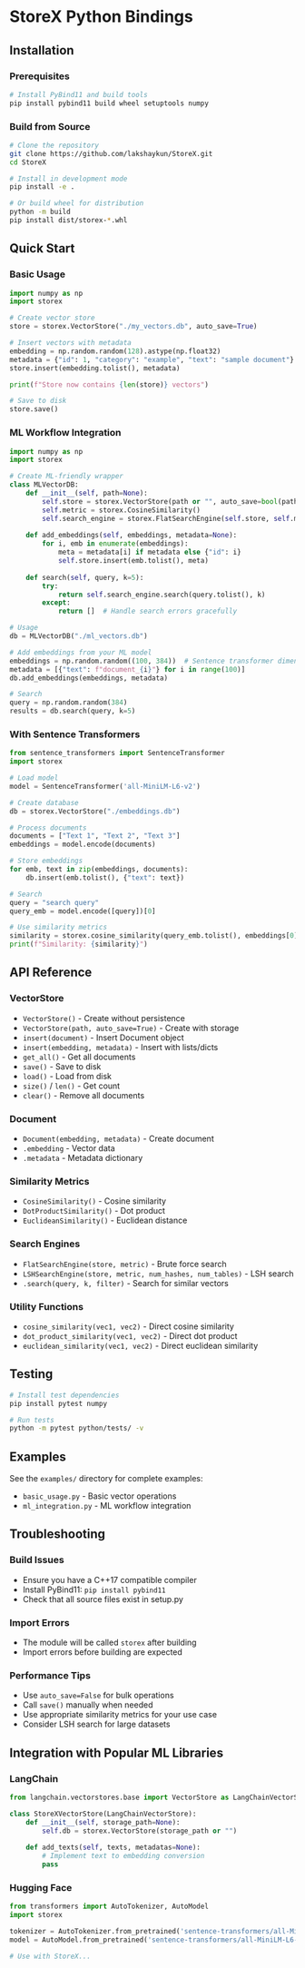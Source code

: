 # StoreX Python Bindings

## Installation

### Prerequisites
```bash
# Install PyBind11 and build tools
pip install pybind11 build wheel setuptools numpy
```

### Build from Source
```bash
# Clone the repository
git clone https://github.com/lakshaykun/StoreX.git
cd StoreX

# Install in development mode
pip install -e .

# Or build wheel for distribution
python -m build
pip install dist/storex-*.whl
```

## Quick Start

### Basic Usage
```python
import numpy as np
import storex

# Create vector store
store = storex.VectorStore("./my_vectors.db", auto_save=True)

# Insert vectors with metadata
embedding = np.random.random(128).astype(np.float32)
metadata = {"id": 1, "category": "example", "text": "sample document"}
store.insert(embedding.tolist(), metadata)

print(f"Store now contains {len(store)} vectors")

# Save to disk
store.save()
```

### ML Workflow Integration
```python
import numpy as np
import storex

# Create ML-friendly wrapper
class MLVectorDB:
    def __init__(self, path=None):
        self.store = storex.VectorStore(path or "", auto_save=bool(path))
        self.metric = storex.CosineSimilarity()
        self.search_engine = storex.FlatSearchEngine(self.store, self.metric)
    
    def add_embeddings(self, embeddings, metadata=None):
        for i, emb in enumerate(embeddings):
            meta = metadata[i] if metadata else {"id": i}
            self.store.insert(emb.tolist(), meta)
    
    def search(self, query, k=5):
        try:
            return self.search_engine.search(query.tolist(), k)
        except:
            return []  # Handle search errors gracefully

# Usage
db = MLVectorDB("./ml_vectors.db")

# Add embeddings from your ML model
embeddings = np.random.random((100, 384))  # Sentence transformer dimension
metadata = [{"text": f"document_{i}"} for i in range(100)]
db.add_embeddings(embeddings, metadata)

# Search
query = np.random.random(384)
results = db.search(query, k=5)
```

### With Sentence Transformers
```python
from sentence_transformers import SentenceTransformer
import storex

# Load model
model = SentenceTransformer('all-MiniLM-L6-v2')

# Create database
db = storex.VectorStore("./embeddings.db")

# Process documents
documents = ["Text 1", "Text 2", "Text 3"]
embeddings = model.encode(documents)

# Store embeddings
for emb, text in zip(embeddings, documents):
    db.insert(emb.tolist(), {"text": text})

# Search
query = "search query"
query_emb = model.encode([query])[0]

# Use similarity metrics
similarity = storex.cosine_similarity(query_emb.tolist(), embeddings[0].tolist())
print(f"Similarity: {similarity}")
```

## API Reference

### VectorStore
- `VectorStore()` - Create without persistence
- `VectorStore(path, auto_save=True)` - Create with storage
- `insert(document)` - Insert Document object
- `insert(embedding, metadata)` - Insert with lists/dicts
- `get_all()` - Get all documents
- `save()` - Save to disk
- `load()` - Load from disk
- `size()` / `len()` - Get count
- `clear()` - Remove all documents

### Document
- `Document(embedding, metadata)` - Create document
- `.embedding` - Vector data
- `.metadata` - Metadata dictionary

### Similarity Metrics
- `CosineSimilarity()` - Cosine similarity
- `DotProductSimilarity()` - Dot product
- `EuclideanSimilarity()` - Euclidean distance

### Search Engines
- `FlatSearchEngine(store, metric)` - Brute force search
- `LSHSearchEngine(store, metric, num_hashes, num_tables)` - LSH search
- `.search(query, k, filter)` - Search for similar vectors

### Utility Functions
- `cosine_similarity(vec1, vec2)` - Direct cosine similarity
- `dot_product_similarity(vec1, vec2)` - Direct dot product
- `euclidean_similarity(vec1, vec2)` - Direct euclidean similarity

## Testing

```bash
# Install test dependencies
pip install pytest numpy

# Run tests
python -m pytest python/tests/ -v
```

## Examples

See the `examples/` directory for complete examples:
- `basic_usage.py` - Basic vector operations
- `ml_integration.py` - ML workflow integration

## Troubleshooting

### Build Issues
- Ensure you have a C++17 compatible compiler
- Install PyBind11: `pip install pybind11`
- Check that all source files exist in setup.py

### Import Errors
- The module will be called `storex` after building
- Import errors before building are expected

### Performance Tips
- Use `auto_save=False` for bulk operations
- Call `save()` manually when needed
- Use appropriate similarity metrics for your use case
- Consider LSH search for large datasets

## Integration with Popular ML Libraries

### LangChain
```python
from langchain.vectorstores.base import VectorStore as LangChainVectorStore

class StoreXVectorStore(LangChainVectorStore):
    def __init__(self, storage_path=None):
        self.db = storex.VectorStore(storage_path or "")
    
    def add_texts(self, texts, metadatas=None):
        # Implement text to embedding conversion
        pass
```

### Hugging Face
```python
from transformers import AutoTokenizer, AutoModel
import storex

tokenizer = AutoTokenizer.from_pretrained('sentence-transformers/all-MiniLM-L6-v2')
model = AutoModel.from_pretrained('sentence-transformers/all-MiniLM-L6-v2')

# Use with StoreX...
```
